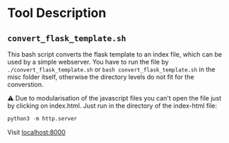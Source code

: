 # Tool Description


## `convert_flask_template.sh`
This bash script converts the flask template to an index file, which can be used by a simple webserver. You have to run the file by `./convert_flask_template.sh` or `bash convert_flask_template.sh` in the misc folder itself, otherwise the directory levels do not fit for the converstion.

⚠️ Due to modularisation of the javascript files you can't open the file just by clicking on index.html. Just run in the directory of the index-html file:

```python
python3 -m http.server
```

Visit [localhost:8000](localhost:8000)